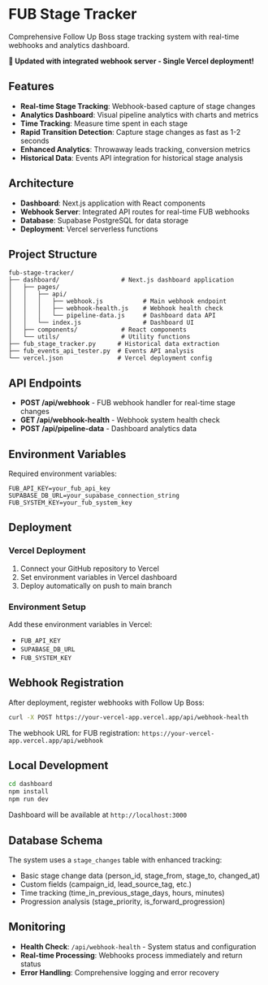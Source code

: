 # FUB Stage Tracker

Comprehensive Follow Up Boss stage tracking system with real-time webhooks and analytics dashboard.

**🚀 Updated with integrated webhook server - Single Vercel deployment!**

## Features

- **Real-time Stage Tracking**: Webhook-based capture of stage changes
- **Analytics Dashboard**: Visual pipeline analytics with charts and metrics
- **Time Tracking**: Measure time spent in each stage
- **Rapid Transition Detection**: Capture stage changes as fast as 1-2 seconds
- **Enhanced Analytics**: Throwaway leads tracking, conversion metrics
- **Historical Data**: Events API integration for historical stage analysis

## Architecture

- **Dashboard**: Next.js application with React components
- **Webhook Server**: Integrated API routes for real-time FUB webhooks
- **Database**: Supabase PostgreSQL for data storage
- **Deployment**: Vercel serverless functions

## Project Structure

```
fub-stage-tracker/
├── dashboard/                 # Next.js dashboard application
│   ├── pages/
│   │   ├── api/
│   │   │   ├── webhook.js           # Main webhook endpoint
│   │   │   ├── webhook-health.js    # Webhook health check
│   │   │   └── pipeline-data.js     # Dashboard data API
│   │   └── index.js                 # Dashboard UI
│   ├── components/            # React components
│   └── utils/                 # Utility functions
├── fub_stage_tracker.py      # Historical data extraction
├── fub_events_api_tester.py  # Events API analysis
└── vercel.json               # Vercel deployment config
```

## API Endpoints

- **POST /api/webhook** - FUB webhook handler for real-time stage changes
- **GET /api/webhook-health** - Webhook system health check
- **POST /api/pipeline-data** - Dashboard analytics data

## Environment Variables

Required environment variables:

```env
FUB_API_KEY=your_fub_api_key
SUPABASE_DB_URL=your_supabase_connection_string  
FUB_SYSTEM_KEY=your_fub_system_key
```

## Deployment

### Vercel Deployment

1. Connect your GitHub repository to Vercel
2. Set environment variables in Vercel dashboard
3. Deploy automatically on push to main branch

### Environment Setup

Add these environment variables in Vercel:
- `FUB_API_KEY`
- `SUPABASE_DB_URL` 
- `FUB_SYSTEM_KEY`

## Webhook Registration

After deployment, register webhooks with Follow Up Boss:

```bash
curl -X POST https://your-vercel-app.vercel.app/api/webhook-health
```

The webhook URL for FUB registration:
`https://your-vercel-app.vercel.app/api/webhook`

## Local Development

```bash
cd dashboard
npm install
npm run dev
```

Dashboard will be available at `http://localhost:3000`

## Database Schema

The system uses a `stage_changes` table with enhanced tracking:

- Basic stage change data (person_id, stage_from, stage_to, changed_at)
- Custom fields (campaign_id, lead_source_tag, etc.)
- Time tracking (time_in_previous_stage_days, hours, minutes)
- Progression analysis (stage_priority, is_forward_progression)

## Monitoring

- **Health Check**: `/api/webhook-health` - System status and configuration
- **Real-time Processing**: Webhooks process immediately and return status
- **Error Handling**: Comprehensive logging and error recovery